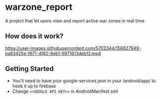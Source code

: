 # warzone_report

A project that let users view and report active war zones in real time

## How does it work?

https://user-images.githubusercontent.com/5702344/156827949-ea63425e-f671-4f82-8eb1-9971613deb13.mp4


## Getting Started

- You'll need to have your google-services.json in your /android/app/ to hook it up to firebase
- Change `<<GOOGLE API KEY>>` in AndroidManifest.xml

